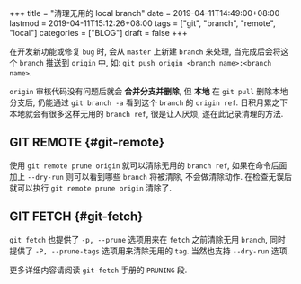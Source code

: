 +++
title = "清理无用的 local branch"
date = 2019-04-11T14:49:00+08:00
lastmod = 2019-04-11T15:12:26+08:00
tags = ["git", "branch", "remote", "local"]
categories = ["BLOG"]
draft = false
+++

在开发新功能或修复 `bug` 时, 会从 `master` 上新建 `branch` 来处理, 当完成后会将这个 `branch` 推送到 `origin` 中, 如:
`git push origin <branch name>:<branch name>`.

`origin` 审核代码没有问题后就会 **合并分支并删除**, 但 **本地** 在 `git pull` 删除本地分支后, 仍能通过 `git branch -a` 看到这个 `branch` 的 `origin ref`.
日积月累之下本地就会有很多这样无用的 `branch ref`, 很是让人厌烦, 遂在此记录清理的方法.

<!--more-->


## GIT REMOTE {#git-remote}

使用 `git remote prune origin` 就可以清除无用的 `branch ref`, 如果在命令后面加上 `--dry-run` 则可以看到哪些 `branch` 将被清除, 不会做清除动作.
在检查无误后就可以执行 `git remote prune origin` 清除了.


## GIT FETCH {#git-fetch}

`git fetch` 也提供了 `-p, --prune` 选项用来在 `fetch` 之前清除无用 `branch`, 同时提供了 `-P, --prune-tags` 选项用来清除无用的 `tag`.
当然也支持 `--dry-run` 选项.

更多详细内容请阅读 `git-fetch` 手册的 `PRUNING` 段.
